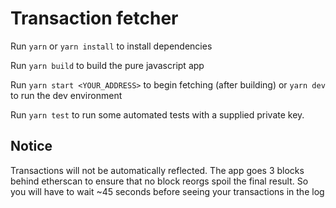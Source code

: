 # Transaction fetcher

Run `yarn` or `yarn install` to install dependencies

Run `yarn build` to build the pure javascript app

Run `yarn start <YOUR_ADDRESS>` to begin fetching (after building) or `yarn dev` to run the dev environment

Run `yarn test` to run some automated tests with a supplied private key.

## Notice

Transactions will not be automatically reflected. The app goes 3 blocks behind etherscan to ensure that no block reorgs spoil the final result. So you will have to wait ~45 seconds before seeing your transactions in the log
